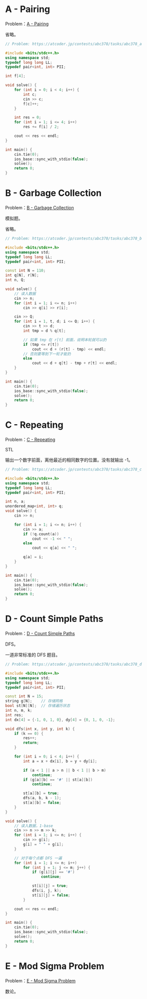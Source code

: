 # **A - Pairing**

Problem：[A - Pairing](https://atcoder.jp/contests/abc378/tasks/abc378_a)

省略。

```c++
// Problem: https://atcoder.jp/contests/abc378/tasks/abc378_a

#include <bits/stdc++.h>
using namespace std;
typedef long long LL;
typedef pair<int, int> PII;

int f[4];

void solve() {
    for (int i = 0; i < 4; i++) {
        int c;
        cin >> c;
        f[c]++;
    }

    int res = 0;
    for (int i = 1; i <= 4; i++)
        res += f[i] / 2;

    cout << res << endl;
}

int main() {
    cin.tie(0);
    ios_base::sync_with_stdio(false);
    solve();
    return 0;
}
```

# **B - Garbage Collection**

Problem：[B - Garbage Collection](https://atcoder.jp/contests/abc378/tasks/abc378_b)

模拟题。

省略。

```c++
// Problem: https://atcoder.jp/contests/abc378/tasks/abc378_b

#include <bits/stdc++.h>
using namespace std;
typedef long long LL;
typedef pair<int, int> PII;

const int N = 110;
int q[N], r[N];
int n, Q;

void solve() {
    // 读入数据
    cin >> n;
    for (int i = 1; i <= n; i++)
        cin >> q[i] >> r[i];

    cin >> Q;
    for (int i = 1, t, d; i <= Q; i++) {
        cin >> t >> d;
        int tmp = d % q[t];

        // 如果 tmp 在 r[t] 前面，说明本轮就可以扔
        if (tmp <= r[t])
            cout << d + (r[t] - tmp) << endl;
        // 否则要等到下一轮才能扔
        else
            cout << d + q[t] - tmp + r[t] << endl;
    }
}

int main() {
    cin.tie(0);
    ios_base::sync_with_stdio(false);
    solve();
    return 0;
}
```

# **C - Repeating**

Problem：[C - Repeating](https://atcoder.jp/contests/abc378/tasks/abc378_c)

STL

输出一个数字前面，离他最近的相同数字的位置。没有就输出 -1。

```c++
// Problem: https://atcoder.jp/contests/abc378/tasks/abc378_c

#include <bits/stdc++.h>
using namespace std;
typedef long long LL;
typedef pair<int, int> PII;

int n, a;
unordered_map<int, int> q;
void solve() {
    cin >> n;

    for (int i = 1; i <= n; i++) {
        cin >> a;
        if (!q.count(a))
            cout << -1 << " ";
        else
            cout << q[a] << " ";

        q[a] = i;
    }
}

int main() {
    cin.tie(0);
    ios_base::sync_with_stdio(false);
    solve();
    return 0;
}
```

# **D - Count Simple Paths**

Problem：[D - Count Simple Paths](https://atcoder.jp/contests/abc378/tasks/abc378_d)

DFS。

一道非常标准的 DFS 题目。

```c++
// Problem: https://atcoder.jp/contests/abc378/tasks/abc378_d

#include <bits/stdc++.h>
using namespace std;
typedef long long LL;
typedef pair<int, int> PII;

const int N = 15;
string g[N];    // 存储网格
bool st[N][N];  // 存储遍历状态
int n, m, k;
int res;
int dx[4] = {-1, 0, 1, 0}, dy[4] = {0, 1, 0, -1};

void dfs(int x, int y, int k) {
    if (k == 0) {
        res++;
        return;
    }

    for (int i = 0; i < 4; i++) {
        int a = x + dx[i], b = y + dy[i];

        if (a < 1 || a > n || b < 1 || b > m)
            continue;
        if (g[a][b] == '#' || st[a][b])
            continue;

        st[a][b] = true;
        dfs(a, b, k - 1);
        st[a][b] = false;
    }
}

void solve() {
    // 读入数据，1-base
    cin >> n >> m >> k;
    for (int i = 1; i <= n; i++) {
        cin >> g[i];
        g[i] = " " + g[i];
    }

    // 对于每个点都 DFS 一遍
    for (int i = 1; i <= n; i++)
        for (int j = 1; j <= m; j++) {
            if (g[i][j] == '#')
                continue;

            st[i][j] = true;
            dfs(i, j, k);
            st[i][j] = false;
        }

    cout << res << endl;
}

int main() {
    cin.tie(0);
    ios_base::sync_with_stdio(false);
    solve();
    return 0;
}
```

# **E - Mod Sigma Problem**

Problem：[E - Mod Sigma Problem](https://atcoder.jp/contests/abc378/tasks/abc378_e)

数论。
